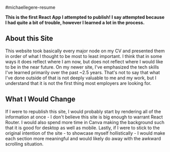 #michaellegere-resume

**This is the first React App I attempted to publish!
I say attempted because I had quite a bit of trouble,
however I learned a lot in the process.**

## About this Site

This website took basically every major node on my CV
and presented them in order of what I thought to be
most to least important. I think that in some ways it
does reflect where I am now, but does not reflect where
I would like to be in the near future. On my newer site,
I've emphasized the tech skills I've learned primarily
over the past ~2.5 years. That's not to say that what I've
done outside of that is not deeply valuable to me and my
work, but I understand that it is not the first thing
most employers are looking for.

## What I Would Change

If I were to republish this site, I would probably start
by rendering all of the information at once - I don't
believe this site is big enough to warrant React Router.
I would also spend more time in Canva making the background 
such that it is good for desktop as well as mobile. Lastly,
if I were to stick to the original intention of the site - 
to showcase myself hollistically - I would make each section
more meaningful and would likely do away with the awkward
scrolling situation.
